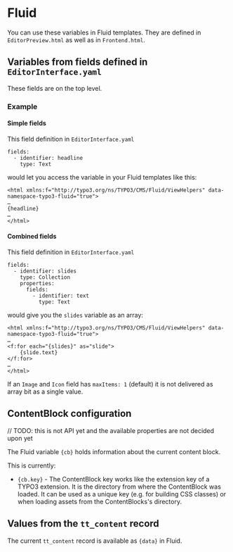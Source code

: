 # Fluid

You can use these variables in Fluid templates. They are defined in `EditorPreview.html` as well as in `Frontend.html`.

## Variables from fields defined in `EditorInterface.yaml`

These fields are on the top level. 

### Example

#### Simple fields

This field definition in `EditorInterface.yaml`

    fields:
      - identifier: headline
        type: Text

would let you access the variable in your Fluid templates like this:

    <html xmlns:f="http://typo3.org/ns/TYPO3/CMS/Fluid/ViewHelpers" data-namespace-typo3-fluid="true">
    …
    {headline}
    …
    </html>

#### Combined fields

This field definition in `EditorInterface.yaml`

    fields:
      - identifier: slides
        type: Collection
        properties:
          fields:
            - identifier: text
              type: Text

would give you the `slides` variable as an array:

    <html xmlns:f="http://typo3.org/ns/TYPO3/CMS/Fluid/ViewHelpers" data-namespace-typo3-fluid="true">
    …
    <f:for each="{slides}" as="slide">
        {slide.text}
    </f:for>
    …
    </html>

If an `Image` and `Icon` field has `maxItems: 1` (default) it is not delivered as array bit as a single value.

## ContentBlock configuration

// TODO: this is not API yet and the available properties are not decided upon yet

The Fluid variable `{cb}` holds information about the current content block.

This is currently:
* `{cb.key}` - The ContentBlock key works like the extension key of a TYPO3 extension. It is the directory from where the ContentBlock was loaded. It can be used as a unique key (e.g. for building CSS classes) or when loading assets from the ContentBlocks's directory.

## Values from the `tt_content` record

The current `tt_content` record is available as `{data}` in Fluid.
